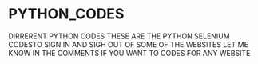 # PYTHON_CODES
DIRRERENT PYTHON CODES
THESE ARE THE PYTHON SELENIUM CODESTO SIGN IN AND SIGH OUT OF SOME OF THE WEBSITES
LET ME KNOW IN THE COMMENTS IF YOU WANT TO CODES FOR ANY WEBSITE
